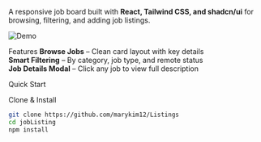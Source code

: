 A responsive job board built with **React, Tailwind CSS, and shadcn/ui** for browsing, filtering, and adding job listings.

![Demo](public/Screenshot.png) 

Features
**Browse Jobs** – Clean card layout with key details  
**Smart Filtering** – By category, job type, and remote status  
**Job Details Modal** – Click any job to view full description 

 Quick Start  

Clone & Install
   ```bash
   git clone https://github.com/marykim12/Listings
   cd jobListing
   npm install
